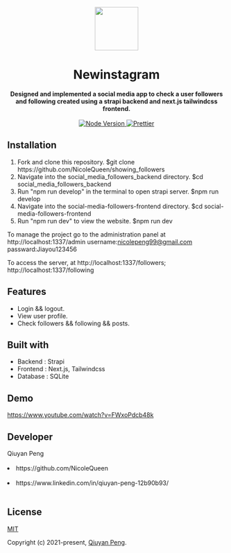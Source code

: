 <p align="center">
  <a href="https://arya.lovejade.cn/" target="_blank">
    <img width="100"src="https://encrypted-tbn0.gstatic.com/images?q=tbn:ANd9GcToBpVYRRvT_C6iKp9fOVdbloPN3Nux-KGChQ&usqp=CAU"">
  </a>
</p>

<h1 align="center">Newinstagram</h1>

<div align="center" size="12">
   <strong>
     Designed and implemented a social media app to check a user followers and following created using a strapi backend and next.js tailwindcss frontend. 
   </strong>
</div>

<br>

<div align="center">
  <a href="https://nodejs.org/en/">
    <img src="https://img.shields.io/badge/node-%3E%3D%208.0.0-green.svg" alt="Node Version">
  </a>
  <a href="https://nicelinks.site/post/5c16083e819ae45de1453caa">
    <img src="https://img.shields.io/badge/code_style-prettier-ff69b4.svg?style=flat" alt="Prettier">
  </a>
</div>

## Installation

<ol>
  <li>Fork and clone this repository. $git clone https://github.com/NicoleQueen/showing_followers</li>
  <li>Navigate into the social_media_followers_backend directory. $cd social_media_followers_backend</li>
  <li>Run "npm run develop" in the terminal to open strapi server. $npm run develop</li>
  <li>Navigate into the social-media-followers-frontend directory. $cd social-media-followers-frontend</li>
  <li>Run "npm run dev" to view the website. $npm run dev</li>
</ol>

To manage the project go to the administration panel at http://localhost:1337/admin
username:nicolepeng99@gmail.com
passward:Jiayou123456

To access the server, at http://localhost:1337/followers;
                         http://localhost:1337/following

## Features
<ul>
  <li>Login && logout.</li>
  <li>View user profile.</li>
  <li>Check followers && following && posts.</li>
</ul>


## Built with

<ul>
  <li>Backend : Strapi</li>
  <li>Frontend : Next.js, Tailwindcss</li>
  <li>Database : SQLite</li>
</ul>

## Demo

https://www.youtube.com/watch?v=FWxoPdcb48k


## Developer

<div>Qiuyan Peng<div><br>
<li>https://github.com/NicoleQueen</li><br>
<li>https://www.linkedin.com/in/qiuyan-peng-12b90b93/</li><br>


## License

[MIT](http://opensource.org/licenses/MIT)

Copyright (c) 2021-present, [Qiuyan Peng](https://www.linkedin.com/in/qiuyan-peng-12b90b93/).
